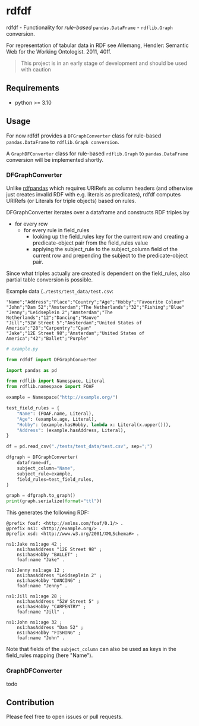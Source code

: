 # rdfdf

rdfdf - Functionality for *rule-based* `pandas.DataFrame` - `rdflib.Graph` conversion.

For representation of tabular data in RDF see Allemang, Hendler: Semantic Web for the Working Ontologist. 2011, 40ff.

> This project is in an early stage of development and should be used with caution

## Requirements

* python >= 3.10

## Usage

For now rdfdf provides a `DFGraphConverter` class for rule-based `pandas.DataFrame` to `rdflib.Graph conversion`. 

A `GraphDFConverter` class for rule-based `rdflib.Graph` to `pandas.DataFrame` conversion will be implemented shortly.

### DFGraphConverter

Unlike [rdfpandas](https://github.com/cadmiumkitty/rdfpandas/) which requires URIRefs as column headers (and otherwise just creates invalid RDF with e.g. literals as predicates), rdfdf computes URIRefs (or Literals for triple objects) based on rules.

DFGraphConverter iterates over a dataframe and constructs RDF triples by
- for every row
  - for every rule in field_rules
    - looking up the field_rules key for the current row and creating a predicate-object pair from the field_rules value
     - applying the subject_rule to the subject_column field of the current row and prepending the subject to the predicate-object pair.
	 
Since what triples actually are created is dependent on the field_rules, also partial table conversion is possible.

Example data (`./tests/test_data/test.csv`:
```csv
"Name";"Address";"Place";"Country";"Age";"Hobby";"Favourite Colour" 
"John";"Dam 52";"Amsterdam";"The Netherlands";"32";"Fishing";"Blue"
"Jenny";"Leidseplein 2";"Amsterdam";"The Netherlands";"12";"Dancing";"Mauve"
"Jill";"52W Street 5";"Amsterdam";"United States of America";"28";"Carpentry";"Cyan"
"Jake";"12E Street 98";"Amsterdam";"United States of America";"42";"Ballet";"Purple"
```

```python
# example.py

from rdfdf import DFGraphConverter

import pandas as pd

from rdflib import Namespace, Literal
from rdflib.namespace import FOAF

example = Namespace("http://example.org/")

test_field_rules = {
    "Name": (FOAF.name, Literal),
    "Age": (example.age, Literal),
    "Hobby": (example.hasHobby, lambda x: Literal(x.upper())),
    "Address": (example.hasAddress, Literal),
}

df = pd.read_csv("./tests/test_data/test.csv", sep=";")

dfgraph = DFGraphConverter(
    dataframe=df,
    subject_column="Name",
    subject_rule=example,
    field_rules=test_field_rules,
)

graph = dfgraph.to_graph()
print(graph.serialize(format="ttl"))
```	

This generates the following RDF:
```turtle
@prefix foaf: <http://xmlns.com/foaf/0.1/> .
@prefix ns1: <http://example.org/> .
@prefix xsd: <http://www.w3.org/2001/XMLSchema#> .

ns1:Jake ns1:age 42 ;
    ns1:hasAddress "12E Street 98" ;
    ns1:hasHobby "BALLET" ;
    foaf:name "Jake" .

ns1:Jenny ns1:age 12 ;
    ns1:hasAddress "Leidseplein 2" ;
    ns1:hasHobby "DANCING" ;
    foaf:name "Jenny" .

ns1:Jill ns1:age 28 ;
    ns1:hasAddress "52W Street 5" ;
    ns1:hasHobby "CARPENTRY" ;
    foaf:name "Jill" .

ns1:John ns1:age 32 ;
    ns1:hasAddress "Dam 52" ;
    ns1:hasHobby "FISHING" ;
    foaf:name "John" .
```
Note that fields of the `subject_column` can also be used as keys in the field_rules mapping (here "Name").

### GraphDFConverter
todo

## Contribution

Please feel free to open issues or pull requests.

